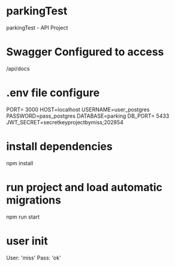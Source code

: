 # parkingTest 
parkingTest - API Project 

# Swagger Configured to access
/api/docs

# .env file configure
PORT= 3000
HOST=localhost
USERNAME=user_postgres
PASSWORD=pass_postgres
DATABASE=parking
DB_PORT= 5433
JWT_SECRET=secretkeyprojectbymiss;202854

# install dependencies
npm install 

# run project and load automatic migrations 
npm run start

# user init
User: 'miss'
Pass: 'ok'